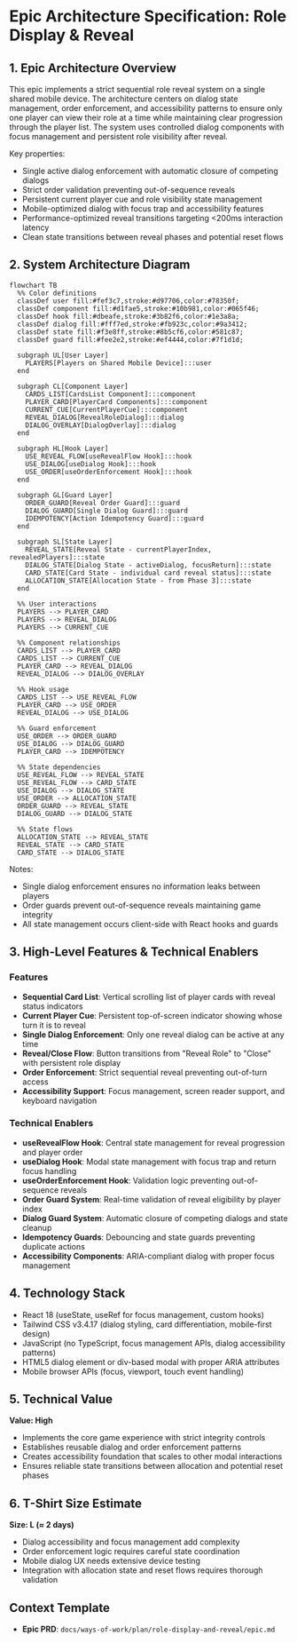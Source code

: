 # Epic Architecture Specification: Role Display & Reveal

## 1. Epic Architecture Overview

This epic implements a strict sequential role reveal system on a single shared mobile device. The architecture centers on dialog state management, order enforcement, and accessibility patterns to ensure only one player can view their role at a time while maintaining clear progression through the player list. The system uses controlled dialog components with focus management and persistent role visibility after reveal.

Key properties:
- Single active dialog enforcement with automatic closure of competing dialogs
- Strict order validation preventing out-of-sequence reveals
- Persistent current player cue and role visibility state management
- Mobile-optimized dialog with focus trap and accessibility features
- Performance-optimized reveal transitions targeting <200ms interaction latency
- Clean state transitions between reveal phases and potential reset flows

## 2. System Architecture Diagram

```mermaid
flowchart TB
  %% Color definitions
  classDef user fill:#fef3c7,stroke:#d97706,color:#78350f;
  classDef component fill:#d1fae5,stroke:#10b981,color:#065f46;
  classDef hook fill:#dbeafe,stroke:#3b82f6,color:#1e3a8a;
  classDef dialog fill:#fff7ed,stroke:#fb923c,color:#9a3412;
  classDef state fill:#f3e8ff,stroke:#8b5cf6,color:#581c87;
  classDef guard fill:#fee2e2,stroke:#ef4444,color:#7f1d1d;

  subgraph UL[User Layer]
    PLAYERS[Players on Shared Mobile Device]:::user
  end

  subgraph CL[Component Layer]
    CARDS_LIST[CardsList Component]:::component
    PLAYER_CARD[PlayerCard Components]:::component
    CURRENT_CUE[CurrentPlayerCue]:::component
    REVEAL_DIALOG[RevealRoleDialog]:::dialog
    DIALOG_OVERLAY[DialogOverlay]:::dialog
  end

  subgraph HL[Hook Layer]
    USE_REVEAL_FLOW[useRevealFlow Hook]:::hook
    USE_DIALOG[useDialog Hook]:::hook
    USE_ORDER[useOrderEnforcement Hook]:::hook
  end

  subgraph GL[Guard Layer]
    ORDER_GUARD[Reveal Order Guard]:::guard
    DIALOG_GUARD[Single Dialog Guard]:::guard
    IDEMPOTENCY[Action Idempotency Guard]:::guard
  end

  subgraph SL[State Layer]
    REVEAL_STATE[Reveal State - currentPlayerIndex, revealedPlayers]:::state
    DIALOG_STATE[Dialog State - activeDialog, focusReturn]:::state
    CARD_STATE[Card State - individual card reveal status]:::state
    ALLOCATION_STATE[Allocation State - from Phase 3]:::state
  end

  %% User interactions
  PLAYERS --> PLAYER_CARD
  PLAYERS --> REVEAL_DIALOG
  PLAYERS --> CURRENT_CUE

  %% Component relationships
  CARDS_LIST --> PLAYER_CARD
  CARDS_LIST --> CURRENT_CUE
  PLAYER_CARD --> REVEAL_DIALOG
  REVEAL_DIALOG --> DIALOG_OVERLAY

  %% Hook usage
  CARDS_LIST --> USE_REVEAL_FLOW
  PLAYER_CARD --> USE_ORDER
  REVEAL_DIALOG --> USE_DIALOG

  %% Guard enforcement
  USE_ORDER --> ORDER_GUARD
  USE_DIALOG --> DIALOG_GUARD
  PLAYER_CARD --> IDEMPOTENCY

  %% State dependencies
  USE_REVEAL_FLOW --> REVEAL_STATE
  USE_REVEAL_FLOW --> CARD_STATE
  USE_DIALOG --> DIALOG_STATE
  USE_ORDER --> ALLOCATION_STATE
  ORDER_GUARD --> REVEAL_STATE
  DIALOG_GUARD --> DIALOG_STATE

  %% State flows
  ALLOCATION_STATE --> REVEAL_STATE
  REVEAL_STATE --> CARD_STATE
  CARD_STATE --> DIALOG_STATE
```

Notes:
- Single dialog enforcement ensures no information leaks between players
- Order guards prevent out-of-sequence reveals maintaining game integrity
- All state management occurs client-side with React hooks and guards

## 3. High-Level Features & Technical Enablers

### Features
- **Sequential Card List**: Vertical scrolling list of player cards with reveal status indicators
- **Current Player Cue**: Persistent top-of-screen indicator showing whose turn it is to reveal
- **Single Dialog Enforcement**: Only one reveal dialog can be active at any time
- **Reveal/Close Flow**: Button transitions from "Reveal Role" to "Close" with persistent role display
- **Order Enforcement**: Strict sequential reveal preventing out-of-turn access
- **Accessibility Support**: Focus management, screen reader support, and keyboard navigation

### Technical Enablers
- **useRevealFlow Hook**: Central state management for reveal progression and player order
- **useDialog Hook**: Modal state management with focus trap and return focus handling
- **useOrderEnforcement Hook**: Validation logic preventing out-of-sequence reveals
- **Order Guard System**: Real-time validation of reveal eligibility by player index
- **Dialog Guard System**: Automatic closure of competing dialogs and state cleanup
- **Idempotency Guards**: Debouncing and state guards preventing duplicate actions
- **Accessibility Components**: ARIA-compliant dialog with proper focus management

## 4. Technology Stack
- React 18 (useState, useRef for focus management, custom hooks)
- Tailwind CSS v3.4.17 (dialog styling, card differentiation, mobile-first design)
- JavaScript (no TypeScript, focus management APIs, dialog accessibility patterns)
- HTML5 dialog element or div-based modal with proper ARIA attributes
- Mobile browser APIs (focus, viewport, touch event handling)

## 5. Technical Value
**Value: High**
- Implements the core game experience with strict integrity controls
- Establishes reusable dialog and order enforcement patterns
- Creates accessibility foundation that scales to other modal interactions
- Ensures reliable state transitions between allocation and potential reset phases

## 6. T-Shirt Size Estimate
**Size: L (≈ 2 days)**
- Dialog accessibility and focus management add complexity
- Order enforcement logic requires careful state coordination
- Mobile dialog UX needs extensive device testing
- Integration with allocation state and reset flows requires thorough validation

## Context Template
- **Epic PRD**: `docs/ways-of-work/plan/role-display-and-reveal/epic.md`